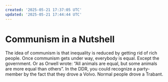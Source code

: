 ```yaml
---
created: '2025-05-21 17:37:05 UTC'
updated: '2025-05-21 17:44:44 UTC'
---
```


# Communism in a Nutshell

The idea of communism is that inequality is reduced by getting rid of rich people. Once communism gets under way, everybody is equal. Except the government. Or as Orwell wrote: “All animals are equal, but some animals are more equal than others”. In the DDR, you could recognize a party-member by the fact that they drove a Volvo. Normal people drove a Trabant.

